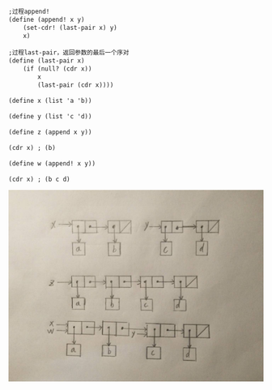 ```
;过程append!
(define (append! x y)
    (set-cdr! (last-pair x) y)
    x)

;过程last-pair，返回参数的最后一个序对
(define (last-pair x)
    (if (null? (cdr x))
        x
        (last-pair (cdr x))))
```

`(define x (list 'a 'b))`

`(define y (list 'c 'd))`

`(define z (append x y))`

`(cdr x) ; (b)`

`(define w (append! x y))`

`(cdr x) ; (b c d)`

![](a.jpg)